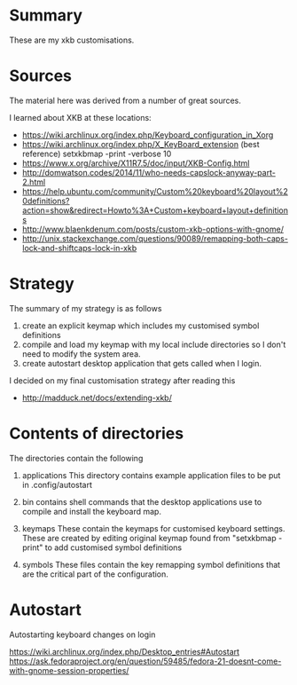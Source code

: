# Summary 
These are my xkb customisations. 

# Sources
The material here was derived from a number of great sources.

I learned about XKB at these locations:
 * https://wiki.archlinux.org/index.php/Keyboard_configuration_in_Xorg
 * https://wiki.archlinux.org/index.php/X_KeyBoard_extension  (best reference)
     setxkbmap -print -verbose 10
 * https://www.x.org/archive/X11R7.5/doc/input/XKB-Config.html
 * http://domwatson.codes/2014/11/who-needs-capslock-anyway-part-2.html
 * https://help.ubuntu.com/community/Custom%20keyboard%20layout%20definitions?action=show&redirect=Howto%3A+Custom+keyboard+layout+definitions
 * http://www.blaenkdenum.com/posts/custom-xkb-options-with-gnome/
 * http://unix.stackexchange.com/questions/90089/remapping-both-caps-lock-and-shiftcaps-lock-in-xkb


# Strategy

The summary of my strategy is as follows
  1. create an explicit keymap which includes my customised symbol definitions 
  2. compile and load my keymap with my local include directories so I don't need to modify the system area.
  3. create autostart desktop application that gets called when I login.
      
I decided on my final customisation strategy after reading this
 *  http://madduck.net/docs/extending-xkb/

# Contents of directories

The directories contain the following
1.  applications
    This directory contains example application files to be put in .config/autostart

2. bin
   contains shell commands that the desktop applications use to compile and install the keyboard map. 

3. keymaps
   These contain the keymaps for customised keyboard settings.  These are created by editing original keymap
   found from "setxkbmap -print" to add customised symbol definitions

4. symbols
   These files contain the key remapping symbol definitions that are the critical part of the configuration. 


# Autostart

Autostarting keyboard changes on login

https://wiki.archlinux.org/index.php/Desktop_entries#Autostart
https://ask.fedoraproject.org/en/question/59485/fedora-21-doesnt-come-with-gnome-session-properties/
